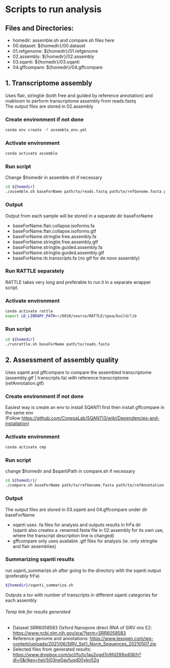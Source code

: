# Scripts to run analysis 

<!-- 
$homedir="/hdd1/home/p21_wyli" 
chmod 755 assemble.sh #if not done
chmod 755 compare.sh #if not done
-->


## Files and Directories:
+ homedir: assemble.sh and compare.sh files here
+ 00.dataset: ${homedir}/00.dataset
+ 01.refgenome: ${homedir}/01.refgenome
+ 02.assembly: ${homedir}/02.assembly
+ 03.sqanti: ${homedir}/03.sqanti
+ 04.gffcompare: ${homedir}/04.gffcompare

## 1. Transcriptome assembly
Uses flair, stringtie (both free and guided by reference annotation) and rnabloom to perform transcriptome assembly from reads.fastq   
The output files are stored in 02.assembly 

### Create environment if not done
``` bash
conda env create -f assemble_env.yml
```

### Activate environment
``` bash
conda activate assemble 
```

### Run script
Change $homedir in assemble.sh if necessary
```bash
cd ${homedir}
./assemble.sh baseForName path/to/reads.fastq path/to/refGenome.fasta path/to/refAnnotation.gtf
```
### Output
Output from each sample will be stored in a separate dir baseForName
+ baseForName.flair.collapse.isoforms.fa
+ baseForName.flair.collapse.isoforms.gtf
+ baseForName.stringtie.free.assembly.fa
+ baseForName.stringtie.free.assembly.gtf
+ baseForName.stringtie.guided.assembly.fa
+ baseForName.stringtie.guided.assembly.gtf
+ baseForName.rb.transcripts.fa (no gtf for de novo assembly)

### Run RATTLE separately
RATTLE takes very long and preferable to run it in a separate wrapper script.

### Activate environment
```bash
conda activate rattle
export LD_LIBRARY_PATH=~/6010/source/RATTLE/spoa/build/lib
```
### Run script
```bash
cd ${homedir}
./runrattle.sh baseForName path/to/reads.fasta
```

## 2. Assessment of assembly quality
Uses sqanti and gffcompare to compare the assembled transcriptome (assembly.gtf | transcripts.fa) with reference transcriptome (refAnnotation.gtf)

### Create environment if not done
Easiest way is create an env to install SQANTI first then install gffcompare in the same env  
(Follow https://github.com/ConesaLab/SQANTI3/wiki/Dependencies-and-installation) 


### Activate environment
``` bash
conda activate cmp
```

### Run script
change $homedir and $sqantiPath in compare.sh if necessary
```bash
cd ${homedir}/
./compare.sh baseForName path/to/refGenome.fasta path/to/refAnnotation.gtf
```

### Output
The output files are stored in 03.sqanti and 04.gffcompare under dir baseForName  
+ sqanti uses .fa files for analysis and outputs results in frFa dir  
(sqanti also creates a .renamed.fasta file in 02.assembly for its own use, where the transcript description line is changed)
+ gffcompare only uses available .gtf files for analysis (ie. only stringtie and flair assemblies)

### Summarizing sqanti results
run sqanti_summarize.sh after going to the directory with the sqanti output (preferably frFa)
```bash
${homedir}/sqanti_summarize.sh
```

Outputs a tsv with number of transcripts in different sqanti categories for each assembly

###### Temp link for results generated 
+ Dataset SRR6058583 Oxford Nanopore direct RNA of SIRV mix E2: https://www.ncbi.nlm.nih.gov/sra/?term=SRR6058583  
+ Reference genome and annotations: https://www.lexogen.com/wp-content/uploads/2021/06/SIRV_Set1_Norm_Sequences_20210507.zip
+ Selected files from generated results: https://www.dropbox.com/scl/fo/tu1au2ogd7o9fd289xd08/h?dl=0&rlkey=heir5i03ne0ayfuqd00ykn52g



